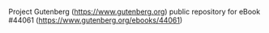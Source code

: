 Project Gutenberg (https://www.gutenberg.org) public repository for eBook #44061 (https://www.gutenberg.org/ebooks/44061)
